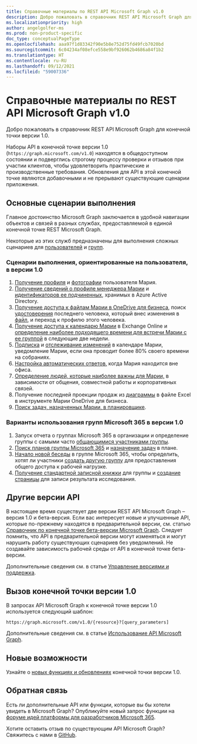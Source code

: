 ```yaml
---
title: Справочные материалы по REST API Microsoft Graph v1.0
description: Добро пожаловать в справочник REST API Microsoft Graph для конечной точки версии 1.0.
ms.localizationpriority: high
author: angelgolfer-ms
ms.prod: non-product-specific
doc_type: conceptualPageType
ms.openlocfilehash: aaa97f1d83342f90e5b8e752d75fd49fcb7020bd
ms.sourcegitcommit: 6c04234af08efce558e9bf926062b4686a84f1b2
ms.translationtype: HT
ms.contentlocale: ru-RU
ms.lasthandoff: 09/12/2021
ms.locfileid: "59007336"
---
```

# <a name="microsoft-graph-rest-api-v10-reference"></a>Справочные материалы по REST API Microsoft Graph v1.0

Добро пожаловать в справочник REST API Microsoft Graph для конечной точки версии 1.0.

Наборы API в конечной точке версии 1.0 (`https://graph.microsoft.com/v1.0`) находятся в общедоступном состоянии и подверглись строгому процессу проверки и отзывов при участии клиентов, чтобы удовлетворить практические и производственные требования. Обновления для API в этой конечной точке являются добавочными и не прерывают существующие сценарии приложения.

## <a name="common-use-cases"></a>Основные сценарии выполнения

Главное достоинство Microsoft Graph заключается в удобной навигации объектов и связей в разных службах, предоставляемой в единой конечной точке REST Microsoft Graph.

Некоторые из этих служб предназначены для выполнения сложных сценариев для [пользователей](./resources/user.md) и [групп](./resources/group.md).

### <a name="user-centric-use-cases-in-v10"></a>Сценарии выполнения, ориентированные на пользователя, в версии 1.0

1. [Получение профиля](./api/user-get.md) и [фотографии](./resources/profilephoto.md) пользователя Мария.
2. [Получение сведений о профиле менеджера Марии](./api/user-list-manager.md) и [идентификаторов ее подчиненных](./api/user-list-directreports.md), хранимых в Azure Active Directory.
3. [Получение доступа к файлам Марии в OneDrive для бизнеса](./api/driveitem-list-children.md), поиск [удостоверения](./resources/identityset.md) последнего человека, который внес изменения в [файл](./resources/driveitem.md), и переход к профилю этого человека.
4. [Получение доступа к календарю Марии](./api/calendar-get.md) в Exchange Online и [определение наиболее подходящего времени для встречи Марии с ее группой](./api/user-findmeetingtimes.md) в следующие две недели.
5. [Подписка](./api/subscription-post-subscriptions.md) и [отслеживание изменений](./api/event-delta.md) в календаре Марии, уведомление Марии, если она проводит более 80% своего времени на собраниях.
6. [Настройка автоматических ответов,](./api/user-update-mailboxsettings.md#example-1) когда Мария находится вне офиса.
7. [Определение людей, которые наиболее важны для Марии,](./api/user-list-people.md) в зависимости от общения, совместной работы и корпоративных связей.
8. Получение последней проекции продаж из [диаграммы](./resources/chart.md) в файле Excel в инструменте Марии OneDrive для бизнеса.
9. [Поиск задач, назначенных Марии, в планировщике](./api/planneruser-list-tasks.md).

### <a name="microsoft-365-group-use-cases-in-v10"></a>Варианты использования групп Microsoft 365 в версии 1.0

1. Запуск отчета о группах Microsoft 365 в организации и определение группы с самыми часто [общающимися участниками группы](./api/reportroot-getoffice365groupsactivitycounts.md).
2. [Поиск планов группы Microsoft 365](./api/plannergroup-list-plans.md) и [назначение задач](./resources/plannerassignments.md) в плане.
3. [Начало новой беседы](./api/group-post-conversations.md) в группе Microsoft 365, чтобы определить, хотят ли участники [создать другую группу](./api/group-post-groups.md) для предоставления общего доступа к рабочей нагрузке.
4. [Получение стандартной записной книжки](./api/notebook-get.md) для группы и [создание страницы](./api/section-post-pages.md) для записи результата исследования.

## <a name="other-api-versions"></a>Другие версии API

В настоящее время существует две версии REST API Microsoft Graph – версия 1.0 и бета-версия.
Если вас интересует новые и улучшенные API, которые по-прежнему находятся в предварительной версии, см. статью [Справочник по конечной точке бета-версии Microsoft Graph](/graph/api/overview?view=graph-rest-beta&preserve-view=true). Следует помнить, что API в предварительной версии могут изменяться и могут нарушить работу существующих сценариев без уведомлений. Не создавайте зависимость рабочей среды от API в конечной точке бета-версии.

Дополнительные сведения см. в статье [Управление версиями и поддержка](/graph/versioning-and-support).

## <a name="call-the-v10-endpoint"></a>Вызов конечной точки версии 1.0

В запросах API Microsoft Graph к конечной точке версии 1.0 используется следующий шаблон:

```http
https://graph.microsoft.com/v1.0/{resource}?[query_parameters]
```

Дополнительные сведения см. в статье [Использование API Microsoft Graph](/graph/use-the-api).

## <a name="whats-new"></a>Новые возможности
Узнайте о [новых функциях и обновлениях](/graph/whats-new-overview) конечной точки версии 1.0.

## <a name="connect-with-us"></a>Обратная связь

Есть ли дополнительные API или функции, которые вы бы хотели увидеть в Microsoft Graph? Опубликуйте новый запрос функции на [форуме идей платформы для разработчиков Microsoft 365](https://techcommunity.microsoft.com/t5/microsoft-365-developer-platform/idb-p/Microsoft365DeveloperPlatform/label-name/Microsoft%20Graph).

Хотите оставить отзыв по существующим API Microsoft Graph? Свяжитесь с нами в [GitHub](https://github.com/microsoftgraph/microsoft-graph-docs/issues).
